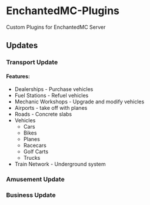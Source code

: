 # EnchantedMC-Plugins

Custom Plugins for EnchantedMC Server

## Updates

### Transport Update
#### Features:
- Dealerships            - Purchase vehicles
- Fuel Stations          - Refuel vehicles
- Mechanic Workshops     - Upgrade and modify vehicles
- Airports               - take off with planes
- Roads                  - Concrete slabs
- Vehicles
  - Cars
  - Bikes
  - Planes
  - Racecars
  - Golf Carts
  - Trucks
- Train Network          - Underground system

### Amusement Update

### Business Update
